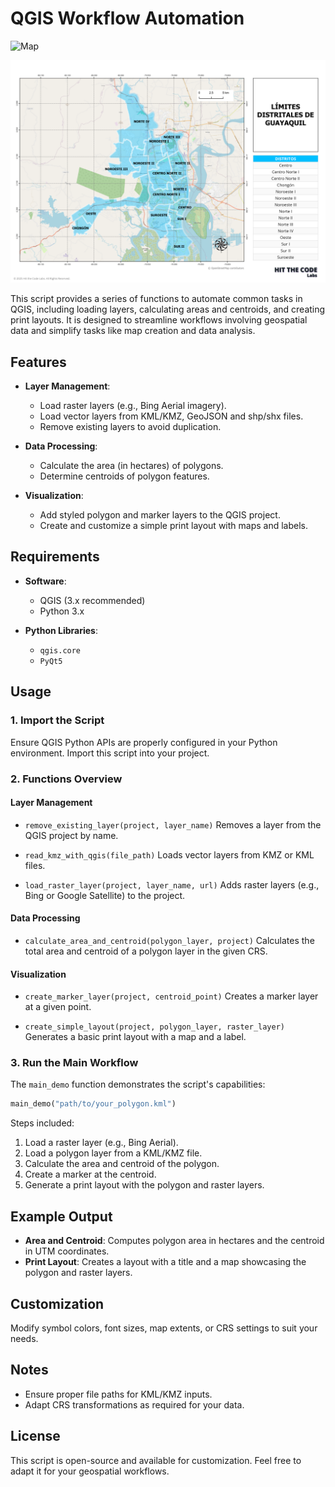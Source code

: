 # QGIS Workflow Automation

![Map](./images/Mall_Province_Layout.png)

![Map2](./images/District_Layout.png)

This script provides a series of functions to automate common tasks in QGIS, including loading layers, calculating areas and centroids, and creating print layouts. It is designed to streamline workflows involving geospatial data and simplify tasks like map creation and data analysis.

## Features

- **Layer Management**:
  - Load raster layers (e.g., Bing Aerial imagery).
  - Load vector layers from KML/KMZ, GeoJSON and shp/shx files.
  - Remove existing layers to avoid duplication.

- **Data Processing**:
  - Calculate the area (in hectares) of polygons.
  - Determine centroids of polygon features.

- **Visualization**:
  - Add styled polygon and marker layers to the QGIS project.
  - Create and customize a simple print layout with maps and labels.

## Requirements

- **Software**:
  - QGIS (3.x recommended)
  - Python 3.x

- **Python Libraries**:
  - `qgis.core`
  - `PyQt5`

## Usage

### 1. Import the Script
Ensure QGIS Python APIs are properly configured in your Python environment. Import this script into your project.

### 2. Functions Overview

#### Layer Management
- `remove_existing_layer(project, layer_name)`
  Removes a layer from the QGIS project by name.

- `read_kmz_with_qgis(file_path)`
  Loads vector layers from KMZ or KML files.

- `load_raster_layer(project, layer_name, url)`
  Adds raster layers (e.g., Bing or Google Satellite) to the project.

#### Data Processing
- `calculate_area_and_centroid(polygon_layer, project)`
  Calculates the total area and centroid of a polygon layer in the given CRS.

#### Visualization
- `create_marker_layer(project, centroid_point)`
  Creates a marker layer at a given point.

- `create_simple_layout(project, polygon_layer, raster_layer)`
  Generates a basic print layout with a map and a label.

### 3. Run the Main Workflow
The `main_demo` function demonstrates the script's capabilities:

```python
main_demo("path/to/your_polygon.kml")
```
Steps included:
1. Load a raster layer (e.g., Bing Aerial).
2. Load a polygon layer from a KML/KMZ file.
3. Calculate the area and centroid of the polygon.
4. Create a marker at the centroid.
5. Generate a print layout with the polygon and raster layers.

## Example Output
- **Area and Centroid**: Computes polygon area in hectares and the centroid in UTM coordinates.
- **Print Layout**: Creates a layout with a title and a map showcasing the polygon and raster layers.

## Customization
Modify symbol colors, font sizes, map extents, or CRS settings to suit your needs.

## Notes
- Ensure proper file paths for KML/KMZ inputs.
- Adapt CRS transformations as required for your data.

## License
This script is open-source and available for customization. Feel free to adapt it for your geospatial workflows.
